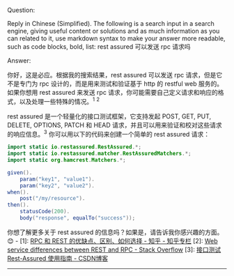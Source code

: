 Question:

Reply in Chinese (Simplified).
The following is a search input in a search engine, giving useful content or solutions and as much information as you can related to it, use markdown syntax to make your answer more readable, such as code blocks, bold, list:
rest assured 可以发送 rpc 请求吗

Answer:

你好，这是必应。根据我的搜索结果，rest assured 可以发送 rpc 请求，但是它不是专门为 rpc 设计的，而是用来测试和验证基于 http 的 restful web 服务的。如果你想用 rest assured 来发送 rpc 请求，你可能需要自己定义请求和响应的格式，以及处理一些特殊的情况。<sup>1</sup> <sup>2</sup>

rest assured 是一个轻量化的接口测试框架，它支持发起 POST, GET, PUT, DELETE, OPTIONS, PATCH 和 HEAD 请求，并且可以用来验证和校对这些请求的响应信息。<sup>3</sup> 你可以用以下的代码来创建一个简单的 rest assured 请求：

```java
import static io.restassured.RestAssured.*;
import static io.restassured.matcher.RestAssuredMatchers.*;
import static org.hamcrest.Matchers.*;

given().
    param("key1", "value1").
    param("key2", "value2").
when().
    post("/my/resource").
then().
    statusCode(200).
    body("response", equalTo("success"));
```

你想了解更多关于 rest assured 的信息吗？如果是，请告诉我你感兴趣的方面。😊
\-
\[1]: [RPC 和 REST 的优缺点、区别、如何选择 - 知乎 - 知乎专栏](https://zhuanlan.zhihu.com/p/102760613)
\[2]: [Web service differences between REST and RPC - Stack Overflow](https://stackoverflow.com/questions/26830431/web-service-differences-between-rest-and-rpc)
\[3]: [接口测试 Rest-Assured 使用指南 - CSDN博客](https://blog.csdn.net/u012343977/article/details/111310364)

<hr/>

